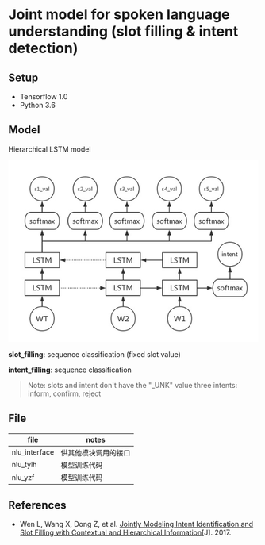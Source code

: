 # Joint model for spoken language understanding (slot filling & intent detection)

## Setup

* Tensorflow 1.0
* Python 3.6

## Model

Hierarchical LSTM model

![model](model.jpg)

**slot_filling**: sequence classification (fixed slot value)

**intent_filling**: sequence classification

> Note: slots and intent don't have the "_UNK" value
> three intents: inform, confirm, reject

## File

| file          | notes                |
| ------------- | -------------------- |
| nlu_interface | 供其他模块调用的接口 |
| nlu_tylh      | 模型训练代码         |
| nlu_yzf       | 模型训练代码         |

## References

- Wen L, Wang X, Dong Z, et al. [Jointly Modeling Intent Identification and Slot Filling with Contextual and Hierarchical Information](http://tcci.ccf.org.cn/conference/2017/papers/1093.pdf)[J]. 2017.